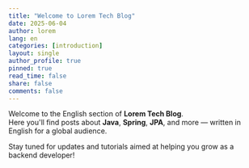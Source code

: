 ```yaml
---
title: "Welcome to Lorem Tech Blog"
date: 2025-06-04
author: lorem
lang: en
categories: [introduction]
layout: single
author_profile: true
pinned: true
read_time: false
share: false
comments: false
---
```


Welcome to the English section of **Lorem Tech Blog**.  
Here you'll find posts about **Java**, **Spring**, **JPA**, and more — written in English for a global audience.

Stay tuned for updates and tutorials aimed at helping you grow as a backend developer!
